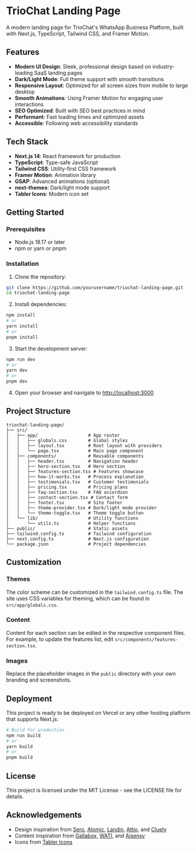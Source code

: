 # TrioChat Landing Page

A modern landing page for TrioChat's WhatsApp Business Platform, built with Next.js, TypeScript, Tailwind CSS, and Framer Motion.

## Features

- **Modern UI Design**: Sleek, professional design based on industry-leading SaaS landing pages
- **Dark/Light Mode**: Full theme support with smooth transitions
- **Responsive Layout**: Optimized for all screen sizes from mobile to large desktop
- **Smooth Animations**: Using Framer Motion for engaging user interactions
- **SEO Optimized**: Built with SEO best practices in mind
- **Performant**: Fast loading times and optimized assets
- **Accessible**: Following web accessibility standards

## Tech Stack

- **Next.js 14**: React framework for production
- **TypeScript**: Type-safe JavaScript
- **Tailwind CSS**: Utility-first CSS framework
- **Framer Motion**: Animation library
- **GSAP**: Advanced animations (optional)
- **next-themes**: Dark/light mode support
- **Tabler Icons**: Modern icon set

## Getting Started

### Prerequisites

- Node.js 18.17 or later
- npm or yarn or pnpm

### Installation

1. Clone the repository:

```bash
git clone https://github.com/yourusername/triochat-landing-page.git
cd triochat-landing-page
```

2. Install dependencies:

```bash
npm install
# or
yarn install
# or
pnpm install
```

3. Start the development server:

```bash
npm run dev
# or
yarn dev
# or
pnpm dev
```

4. Open your browser and navigate to [http://localhost:3000](http://localhost:3000)

## Project Structure

```
triochat-landing-page/
├── src/
│   ├── app/                   # App router
│   │   ├── globals.css        # Global styles
│   │   ├── layout.tsx         # Root layout with providers
│   │   └── page.tsx           # Main page component
│   ├── components/            # Reusable components
│   │   ├── header.tsx         # Navigation header
│   │   ├── hero-section.tsx   # Hero section
│   │   ├── features-section.tsx # Features showcase
│   │   ├── how-it-works.tsx   # Process explanation
│   │   ├── testimonials.tsx   # Customer testimonials
│   │   ├── pricing.tsx        # Pricing plans
│   │   ├── faq-section.tsx    # FAQ accordion
│   │   ├── contact-section.tsx # Contact form
│   │   ├── footer.tsx         # Site footer
│   │   ├── theme-provider.tsx # Dark/light mode provider
│   │   └── theme-toggle.tsx   # Theme toggle button
│   └── lib/                   # Utility functions
│       └── utils.ts           # Helper functions
├── public/                    # Static assets
├── tailwind.config.ts         # Tailwind configuration
├── next.config.ts             # Next.js configuration
└── package.json               # Project dependencies
```

## Customization

### Themes

The color scheme can be customized in the `tailwind.config.ts` file. The site uses CSS variables for theming, which can be found in `src/app/globals.css`.

### Content

Content for each section can be edited in the respective component files. For example, to update the features list, edit `src/components/features-section.tsx`.

### Images

Replace the placeholder images in the `public` directory with your own branding and screenshots.

## Deployment

This project is ready to be deployed on Vercel or any other hosting platform that supports Next.js:

```bash
# Build for production
npm run build
# or
yarn build
# or
pnpm build
```

## License

This project is licensed under the MIT License - see the LICENSE file for details.

## Acknowledgements

- Design inspiration from [Sero](https://sero.framer.website/), [Atomic](https://atomic-template.framer.website/), [Landin](https://landin.framer.website/), [Attio](https://attio.com/), and [Cluely](https://cluely.com/)
- Content inspiration from [Gallabox](https://gallabox.com/), [WATI](https://www.wati.io/), and [Aisensy](https://aisensy.com/)
- Icons from [Tabler Icons](https://tabler-icons.io/)
